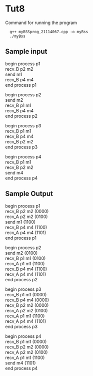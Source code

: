 # Tut8
Command for running the program
```
  g++ myBSSprog_21114067.cpp -o myBss
  ./myBss
```

## Sample input
begin process p1\
recv_B p2 m2\
send m1\
recv_B p4 m4\
end process p1

begin process p2\
send m2\
recv_B p1 m1\
recv_B p4 m4\
end process p2

begin process p3\
recv_B p1 m1\
recv_B p4 m4\
recv_B p2 m2\
end process p3

begin process p4\
recv_B p1 m1\
recv_B p2 m2\
send m4\
end process p4

## Sample Output
begin process p1\
recv_B p2 m2 (0000)\
recv_A p2 m2 (0100)\
send m1 (1100)\
recv_B p4 m4 (1100)\
recv_A p4 m4 (1101)\
end process p1

begin process p2\
send m2 (0100)\
recv_B p1 m1 (0100)\
recv_A p1 m1 (1100)\
recv_B p4 m4 (1100)\
recv_A p4 m4 (1101)\
end process p2

begin process p3\
recv_B p1 m1 (0000)\
recv_B p4 m4 (0000)\
recv_B p2 m2 (0000)\
recv_A p2 m2 (0100)\
recv_A p1 m1 (1100)\
recv_A p4 m4 (1101)\
end process p3

begin process p4\
recv_B p1 m1 (0000)\
recv_B p2 m2 (0000)\
recv_A p2 m2 (0100)\
recv_A p1 m1 (1100)\
send m4 (1101)\
end process p4


